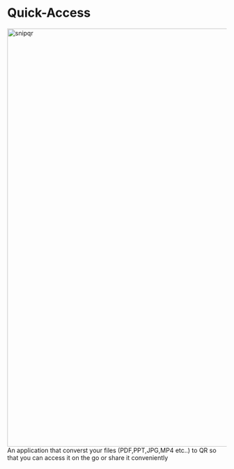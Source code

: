 # Quick-Access
<img width="957" alt="snipqr" src="https://user-images.githubusercontent.com/81211950/180998473-5adfee15-a440-438f-b39d-fc437d95fd5c.PNG">
An application that converst your files (PDF,PPT,JPG,MP4 etc..) to QR so that you can access it on the go or share it conveniently
